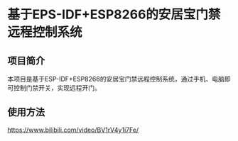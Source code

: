 # 基于EPS-IDF+ESP8266的安居宝门禁远程控制系统

## 项目简介

本项目是基于ESP-IDF+ESP8266的安居宝门禁远程控制系统，通过手机、电脑即可控制门禁开关，实现远程开门。

## 使用方法
https://www.bilibili.com/video/BV1rV4y1i7Fe/